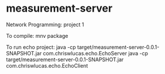 # measurement-server
Network Programming: project 1

To compile:
mnv package

To run echo project:
java -cp target/measurement-server-0.0.1-SNAPSHOT.jar com.chriswlucas.echo.EchoServer <port number>
java -cp target/measurement-server-0.0.1-SNAPSHOT.jar com.chriswlucas.echo.EchoClient <server address> <port number>
